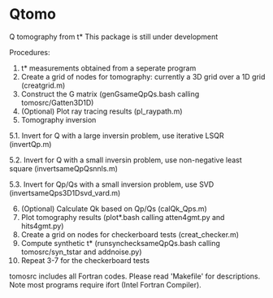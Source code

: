 # Qtomo
Q tomography from t*
This package is still under development

Procedures:
1. t* measurements obtained from a seperate program
2. Create a grid of nodes for tomography: currently a 3D grid over a 1D grid (creatgrid.m)
3. Construct the G matrix (genGsameQpQs.bash calling tomosrc/Gatten3D1D)
4. (Optional) Plot ray tracing results (pl_raypath.m)
5. Tomography inversion

5.1. Invert for Q with a large inversin problem, use iterative LSQR (invertQp.m)

5.2. Invert for Q with a small inversin problem, use non-negative least square (invertsameQpQsnnls.m)

5.3. Invert for Qp/Qs with a small inversion problem, use SVD (invertsameQps3D1Dsvd_vard.m)

6. (Optional) Calculate Qk based on Qp/Qs (calQk_Qps.m)
7. Plot tomography results (plot*.bash calling atten4gmt.py and hits4gmt.py)
8. Create a grid on nodes for checkerboard tests (creat_checker.m)
9. Compute synthetic t* (runsynchecksameQpQs.bash calling tomosrc/syn_tstar and addnoise.py)
10. Repeat 3-7 for the checkerboard tests

tomosrc includes all Fortran codes. Please read 'Makefile' for descriptions. Note most programs require ifort (Intel Fortran Compiler).
